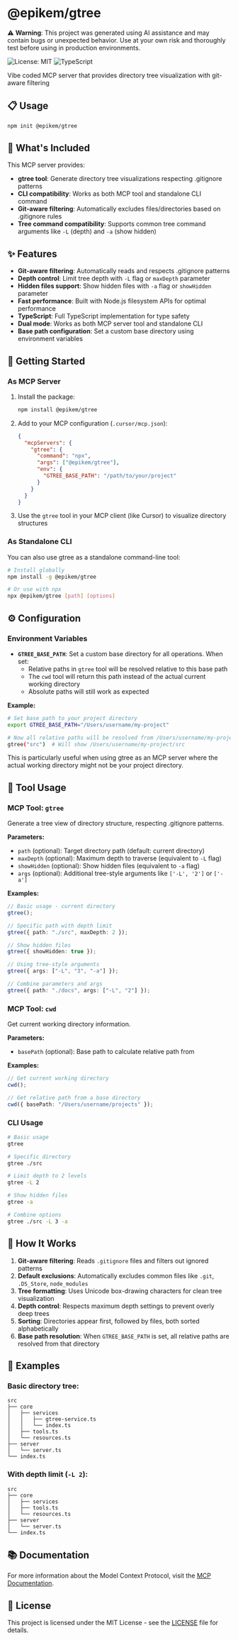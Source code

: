 # @epikem/gtree

⚠️ **Warning**: This project was generated using AI assistance and may contain bugs or unexpected behavior. Use at your own risk and thoroughly test before using in production environments.

![License: MIT](https://img.shields.io/badge/License-MIT-blue.svg)
![TypeScript](https://img.shields.io/badge/TypeScript-5.0+-3178C6)

Vibe coded MCP server that provides directory tree visualization with git-aware filtering

## 📋 Usage

```bash
npm init @epikem/gtree
```

## 🔭 What's Included

This MCP server provides:

- **gtree tool**: Generate directory tree visualizations respecting .gitignore patterns
- **CLI compatibility**: Works as both MCP tool and standalone CLI command
- **Git-aware filtering**: Automatically excludes files/directories based on .gitignore rules
- **Tree command compatibility**: Supports common tree command arguments like `-L` (depth) and `-a` (show hidden)

## ✨ Features

- **Git-aware filtering**: Automatically reads and respects .gitignore patterns
- **Depth control**: Limit tree depth with `-L` flag or `maxDepth` parameter
- **Hidden files support**: Show hidden files with `-a` flag or `showHidden` parameter
- **Fast performance**: Built with Node.js filesystem APIs for optimal performance
- **TypeScript**: Full TypeScript implementation for type safety
- **Dual mode**: Works as both MCP server tool and standalone CLI
- **Base path configuration**: Set a custom base directory using environment variables

## 🚀 Getting Started

### As MCP Server

1. Install the package:

   ```bash
   npm install @epikem/gtree
   ```

2. Add to your MCP configuration (`.cursor/mcp.json`):

   ```json
   {
     "mcpServers": {
       "gtree": {
         "command": "npx",
         "args": ["@epikem/gtree"],
         "env": {
           "GTREE_BASE_PATH": "/path/to/your/project"
         }
       }
     }
   }
   ```

3. Use the `gtree` tool in your MCP client (like Cursor) to visualize directory structures

### As Standalone CLI

You can also use gtree as a standalone command-line tool:

```bash
# Install globally
npm install -g @epikem/gtree

# Or use with npx
npx @epikem/gtree [path] [options]
```

## ⚙️ Configuration

### Environment Variables

- **`GTREE_BASE_PATH`**: Set a custom base directory for all operations. When set:
  - Relative paths in `gtree` tool will be resolved relative to this base path
  - The `cwd` tool will return this path instead of the actual current working directory
  - Absolute paths will still work as expected

**Example:**

```bash
# Set base path to your project directory
export GTREE_BASE_PATH="/Users/username/my-project"

# Now all relative paths will be resolved from /Users/username/my-project
gtree("src")  # Will show /Users/username/my-project/src
```

This is particularly useful when using gtree as an MCP server where the actual working directory might not be your project directory.

## 📖 Tool Usage

### MCP Tool: `gtree`

Generate a tree view of directory structure, respecting .gitignore patterns.

**Parameters:**

- `path` (optional): Target directory path (default: current directory)
- `maxDepth` (optional): Maximum depth to traverse (equivalent to `-L` flag)
- `showHidden` (optional): Show hidden files (equivalent to `-a` flag)
- `args` (optional): Additional tree-style arguments like `['-L', '2']` or `['-a']`

**Examples:**

```typescript
// Basic usage - current directory
gtree();

// Specific path with depth limit
gtree({ path: "./src", maxDepth: 2 });

// Show hidden files
gtree({ showHidden: true });

// Using tree-style arguments
gtree({ args: ["-L", "3", "-a"] });

// Combine parameters and args
gtree({ path: "./docs", args: ["-L", "2"] });
```

### MCP Tool: `cwd`

Get current working directory information.

**Parameters:**

- `basePath` (optional): Base path to calculate relative path from

**Examples:**

```typescript
// Get current working directory
cwd();

// Get relative path from a base directory
cwd({ basePath: "/Users/username/projects" });
```

### CLI Usage

```bash
# Basic usage
gtree

# Specific directory
gtree ./src

# Limit depth to 2 levels
gtree -L 2

# Show hidden files
gtree -a

# Combine options
gtree ./src -L 3 -a
```

## 🔧 How It Works

1. **Git-aware filtering**: Reads `.gitignore` files and filters out ignored patterns
2. **Default exclusions**: Automatically excludes common files like `.git`, `.DS_Store`, `node_modules`
3. **Tree formatting**: Uses Unicode box-drawing characters for clean tree visualization
4. **Depth control**: Respects maximum depth settings to prevent overly deep trees
5. **Sorting**: Directories appear first, followed by files, both sorted alphabetically
6. **Base path resolution**: When `GTREE_BASE_PATH` is set, all relative paths are resolved from that directory

## 🎯 Examples

### Basic directory tree:

```
src
├── core
│   ├── services
│   │   ├── gtree-service.ts
│   │   └── index.ts
│   ├── tools.ts
│   └── resources.ts
├── server
│   └── server.ts
└── index.ts
```

### With depth limit (`-L 2`):

```
src
├── core
│   ├── services
│   ├── tools.ts
│   └── resources.ts
├── server
│   └── server.ts
└── index.ts
```

## 📚 Documentation

For more information about the Model Context Protocol, visit the [MCP Documentation](https://modelcontextprotocol.io/introduction).

## 📄 License

This project is licensed under the MIT License - see the [LICENSE](LICENSE) file for details.
